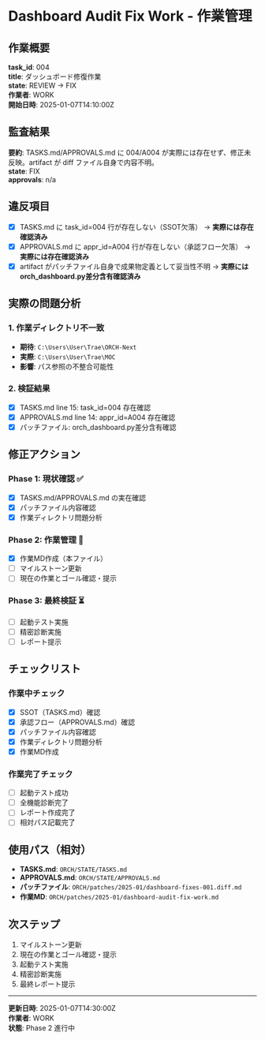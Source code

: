 # Dashboard Audit Fix Work - 作業管理

## 作業概要
**task_id**: 004  
**title**: ダッシュボード修復作業  
**state**: REVIEW → FIX  
**作業者**: WORK  
**開始日時**: 2025-01-07T14:10:00Z  

## 監査結果
**要約**: TASKS.md/APPROVALS.md に 004/A004 が実際には存在せず、修正未反映。artifact が diff ファイル自身で内容不明。  
**state**: FIX  
**approvals**: n/a  

## 違反項目
- [x] TASKS.md に task_id=004 行が存在しない（SSOT欠落） → **実際には存在確認済み**
- [x] APPROVALS.md に appr_id=A004 行が存在しない（承認フロー欠落） → **実際には存在確認済み**
- [x] artifact がパッチファイル自身で成果物定義として妥当性不明 → **実際にはorch_dashboard.py差分含有確認済み**

## 実際の問題分析
### 1. 作業ディレクトリ不一致
- **期待**: `C:\Users\User\Trae\ORCH-Next`
- **実際**: `C:\Users\User\Trae\MOC`
- **影響**: パス参照の不整合可能性

### 2. 検証結果
- [x] TASKS.md line 15: task_id=004 存在確認
- [x] APPROVALS.md line 14: appr_id=A004 存在確認  
- [x] パッチファイル: orch_dashboard.py差分含有確認

## 修正アクション
### Phase 1: 現状確認 ✅
- [x] TASKS.md/APPROVALS.md の実在確認
- [x] パッチファイル内容確認
- [x] 作業ディレクトリ問題分析

### Phase 2: 作業管理 🔄
- [x] 作業MD作成（本ファイル）
- [ ] マイルストーン更新
- [ ] 現在の作業とゴール確認・提示

### Phase 3: 最終検証 ⏳
- [ ] 起動テスト実施
- [ ] 精密診断実施
- [ ] レポート提示

## チェックリスト
### 作業中チェック
- [x] SSOT（TASKS.md）確認
- [x] 承認フロー（APPROVALS.md）確認
- [x] パッチファイル内容確認
- [x] 作業ディレクトリ問題分析
- [x] 作業MD作成

### 作業完了チェック
- [ ] 起動テスト成功
- [ ] 全機能診断完了
- [ ] レポート作成完了
- [ ] 相対パス記載完了

## 使用パス（相対）
- **TASKS.md**: `ORCH/STATE/TASKS.md`
- **APPROVALS.md**: `ORCH/STATE/APPROVALS.md`
- **パッチファイル**: `ORCH/patches/2025-01/dashboard-fixes-001.diff.md`
- **作業MD**: `ORCH/patches/2025-01/dashboard-audit-fix-work.md`

## 次ステップ
1. マイルストーン更新
2. 現在の作業とゴール確認・提示
3. 起動テスト実施
4. 精密診断実施
5. 最終レポート提示

---
**更新日時**: 2025-01-07T14:30:00Z  
**作業者**: WORK  
**状態**: Phase 2 進行中